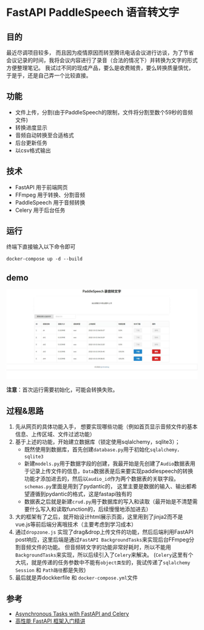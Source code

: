 # FastAPI PaddleSpeech 语音转文字
## 目的
最近尽调项目较多， 而且因为疫情原因而转至腾讯电话会议进行访谈，为了节省会议记录的时间，我将会议内容进行了录音（合法的情况下）并转换为文字的形式方便整理笔记。 我试过不同的现成产品，要么是收费贼贵，要么转换质量慎忧，于是乎，还是自己弄一个比较直接。

## 功能
- 文件上传，分割(由于PaddleSpeech的限制，文件将分割至数个59秒的音频文件)
- 转换进度显示
- 音频自动转换至合适格式
- 后台更新任务
- 以csv格式输出

## 技术
- FastAPI 用于前端网页
- FFmpeg 用于转换、分割音频
- PaddleSpeech 用于音频转换
- Celery 用于后台任务

## 运行
终端下直接输入以下命令即可
```
docker-compose up -d --build
```

## demo
![](demo.jpg)

**注意**：首次运行需要初始化，可能会转换失败。 



## 过程&思路
1. 先从网页的具体功能入手， 想要实现哪些功能（例如首页显示音频文件的基本信息、上传区域、文件过滤功能）
2. 基于上述的功能，开始建立数据库（锁定使用sqlalchemy，sqlite3）；
    - 既然使用到数据库，首先创建`database.py`用于初始化`sqlalchemy，sqlite3`
    - 新建`models.py`用于数据字段的创建，我最开始是先创建了`Audio`数据表用于记录上传文件的信息，`Data`数据表是后来要实现paddlespeech的转换功能才添加进去的，然后以`audio_id`作为两个数据表的关联字段。
    `schemas.py`里面是用到了pydantic的， 这里主要是数据的输入、输出都希望遵循到pydantic的格式，这是fastapi独有的
    - 数据表之后就是新建`crud.py`用于数据库的写入和读取（最开始是不清楚需要什么写入和读取function的，后续慢慢地添加进去）
3. 大的框架有了之后，就开始设计html展示页面，这里用到了jinja2而不是vue.js等前后端分离哦技术（主要考虑到学习成本）
4. 通过`dropzone.js` 实现了drag&drop上传文件的功能，然后后端利用FastAPI post响应，这里后端是通过`FastAPI BackgroundTasks`来实现后台FFmpeg分割音频文件的功能。 但音频转文字的功能非常好耗时，所以不能用`BackgroundTasks`来实现，所以后续引入了`Celery`来解决。 (`Celery`这里有个大坑，就是传递的任务参数中不能有`object类型`的，我试传递了`sqlalchemy Session` 和 `Path路径`都是失败)
5. 最后就是弄dockkerfile 和 `docker-compose.yml`文件

## 参考
- [Asynchronous Tasks with FastAPI and Celery](https://testdriven.io/blog/fastapi-and-celery/)
- [高性能 FastAPI 框架入门精讲](https://www.imooc.com/learn/1299)